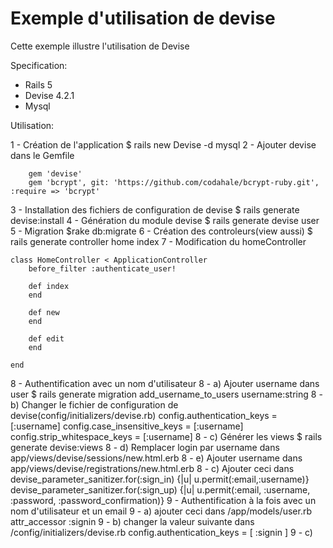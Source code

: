 # Exemple d'utilisation de devise

Cette exemple illustre l'utilisation de Devise

Specification:

* Rails 5
* Devise 4.2.1
* Mysql

Utilisation:

1 - Création de l'application 
        $ rails new Devise -d mysql
2 - Ajouter devise dans le Gemfile

        gem 'devise'
        gem 'bcrypt', git: 'https://github.com/codahale/bcrypt-ruby.git', :require => 'bcrypt'

3 - Installation des fichiers de configuration de devise
        $ rails generate devise:install
4 - Génération du module devise
        $ rails generate devise user
5 - Migration
        $rake db:migrate
6 - Création des controleurs(view aussi)
        $ rails generate controller home index
7 - Modification du homeController

    class HomeController < ApplicationController
        before_filter :authenticate_user!

        def index
        end

        def new
        end

        def edit
        end

    end
8 - Authentification avec un nom d'utilisateur
        8 - a)  Ajouter username dans user
                $ rails generate migration add_username_to_users username:string
        8 - b) Changer le fichier de configuration de devise(config/initializers/devise.rb)
                config.authentication_keys = [:username]
                config.case_insensitive_keys = [:username]
                config.strip_whitespace_keys = [:username]
        8 - c) Générer les views
               $ rails generate devise:views
        8 - d) Remplacer login par username dans app/views/devise/sessions/new.html.erb
        8 - e) Ajouter username dans app/views/devise/registrations/new.html.erb
        8 - c) Ajouter ceci dans 
                devise_parameter_sanitizer.for(:sign_in) {|u| u.permit(:email,:username)}
                devise_parameter_sanitizer.for(:sign_up) {|u| u.permit(:email, :username, :password, :password_confirmation)}
9 - Authentification à la fois avec un nom d'utilisateur et un email
        9 - a) ajouter ceci dans /app/models/user.rb
                attr_accessor :signin
        9 - b) changer la valeur suivante dans /config/initializers/devise.rb
                config.authentication_keys = [ :signin ]
        9 - c) 


